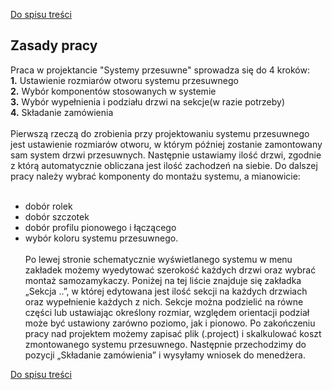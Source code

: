 [Do spisu treści](/service/doc/?cid=sliding-systems-new)
## Zasady pracy

  Praca w projektancie "Systemy przesuwne" sprowadza się do 4 kroków: <br>
**1.** Ustawienie rozmiarów otworu systemu przesuwnego<br>
**2.** Wybór komponentów stosowanych w systemie<br>
**3.** Wybór wypełnienia i podziału drzwi na sekcje(w razie potrzeby)<br>
**4.** Składanie zamówienia<br><br>
   Pierwszą rzeczą do zrobienia przy projektowaniu systemu przesuwnego jest ustawienie rozmiarów otworu, w którym później zostanie zamontowany sam system drzwi przesuwnych. Następnie ustawiamy ilość drzwi, zgodnie z którą automatycznie obliczana jest ilość zachodzeń na siebie.
   Do dalszej pracy należy wybrać komponenty do montażu systemu, a mianowicie:
<br><br>
- dobór rolek <br>
- dobór szczotek <br>
- dobór profilu pionowego i łączącego <br>
- wybór koloru systemu przesuwnego. <br><br>
  Po lewej stronie schematycznie wyświetlanego systemu w menu zakładek możemy wyedytować szerokość każdych drzwi oraz wybrać montaż samozamykaczy. Poniżej na tej liście znajduje się zakładka „Sekcja ..”, w której edytowana jest ilość sekcji na każdych drzwiach oraz wypełnienie każdych z nich. Sekcje można podzielić na równe części lub ustawiając określony rozmiar, względem orientacji podział może być ustawiony zarówno poziomo, jak i pionowo.
  Po zakończeniu pracy nad projektem możemy zapisać plik (.project) i skalkulować koszt zmontowanego systemu przesuwnego. Następnie przechodzimy do pozycji „Składanie zamówienia” i wysyłamy wniosek do menedżera.


[Do spisu treści](/service/doc/?cid=sliding-systems-new)
